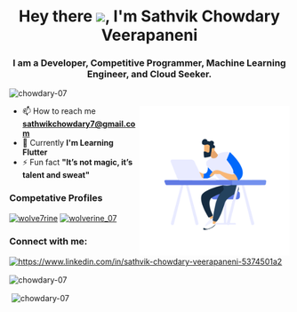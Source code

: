 


<h1 align="center">Hey there <img src="https://media.giphy.com/media/hvRJCLFzcasrR4ia7z/giphy.gif" width="50px">, I'm Sathvik Chowdary Veerapaneni</h1>
<h3 align="center">I am a Developer, Competitive Programmer, Machine Learning Engineer, and Cloud Seeker.</h3

<p align="left"> <img src="https://komarev.com/ghpvc/?username=chowdary-07&label=Profile%20views&color=0e75b6&style=flat" alt="chowdary-07" /> </p>

<img align="right" alt="Coding" width="270" src="https://github.com/Chowdary-07/Chowdary-07/blob/main/41504-developer-is-programming-using-notebook.gif">

- 📫 How to reach me **sathwikchowdary7@gmail.com**
- 🏫 Currently **I'm Learning Flutter**
- ⚡ Fun fact **"It’s not magic, it’s talent and sweat"**
<h3 align="left"> Competative Profiles</h3>
<p align="left">
  <a href="https://www.codechef.com/users/wolve7rine" target="blank"><img align="center" src="https://cdn.jsdelivr.net/npm/simple-icons@3.1.0/icons/codechef.svg" alt="wolve7rine" height="30" width="40" /></a>
<a href="https://www.leetcode.com/wolverine_07" target="blank"> <img align="center" src="https://raw.githubusercontent.com/rahuldkjain/github-profile-readme-generator/master/src/images/icons/Social/leet-code.svg" alt="wolverine_07" height="30" width="40" /></a>
  </p>
  
  
<h3 align="left">Connect with me:</h3>
<p align="left">
<a href="https://linkedin.com/in/https://www.linkedin.com/in/sathvik-chowdary-veerapaneni-5374501a2" target="blank"> <img align="center" src="https://raw.githubusercontent.com/rahuldkjain/github-profile-readme-generator/master/src/images/icons/Social/linked-in-alt.svg" alt="https://www.linkedin.com/in/sathvik-chowdary-veerapaneni-5374501a2" height="30" width="40" /></a>
</p>

<p><img align="center" src="https://github-readme-stats.vercel.app/api/top-langs?username=chowdary-07&show_icons=true&locale=en&layout=compact" alt="chowdary-07"/></p>
<p>&nbsp;<img align="center" src="https://github-readme-stats.vercel.app/api?username=chowdary-07&show_icons=true&locale=en" alt="chowdary-07"  /></p>
